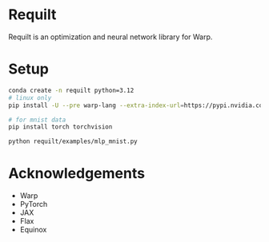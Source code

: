 # Requilt

Requilt is an optimization and neural network library for Warp.

# Setup

```bash
conda create -n requilt python=3.12
# linux only
pip install -U --pre warp-lang --extra-index-url=https://pypi.nvidia.com/
```

```bash
# for mnist data
pip install torch torchvision

python requilt/examples/mlp_mnist.py
```

# Acknowledgements

- Warp
- PyTorch
- JAX
- Flax
- Equinox
